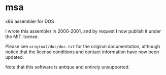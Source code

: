 # msa
x86 assembler for DOS

I wrote this assembler in 2000-2001, and by request I now publish it under the
MIT license.

Please see `original/doc/doc.txt` for the original documentation, although
notice that the license conditions and contact information have now been
updated.

Note that this software is antique and entirely unsupported.

